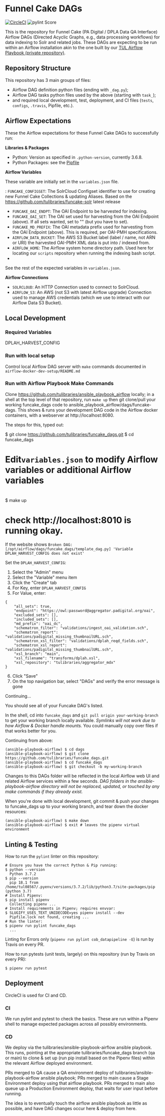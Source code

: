 # Funnel Cake DAGs

[![CircleCI](https://circleci.com/gh/tulibraries/funcake_dags.svg?style=svg)](https://circleci.com/gh/tulibraries/funcake_dags)
![pylint Score](https://mperlet.github.io/pybadge/badges/9.47.svg)

This is the repository for Funnel Cake (PA Digital / DPLA Data QA Interface) Airflow DAGs (Directed Acyclic Graphs, e.g., data processing workflows) for data indexing to Solr and related jobs. These DAGs are expecting to be run within an Airflow installation akin to the one built by our [TUL Airflow Playbook (private repository)](https://github.com/tulibraries/ansible-playbook-airflow).

## Repository Structure

This repository has 3 main groups of files:
- Airflow DAG definition python files (ending with `_dag.py`);
- Airflow DAG tasks python files used by the above (starting with `task_`);
- and required local development, test, deployment, and CI files (`tests`, `configs`, `.travis`, Pipfile, etc.).

## Airflow Expectations

These the Airflow expectations for these Funnel Cake DAGs to successfully run:

**Libraries & Packages**

- Python: Version as specified in `.python-version`, currently 3.6.8.
- Python Packages: see the [Pipfile](Pipfile)

**Airflow Variables**

These variable are initially set in the `variables.json` file.

: `FUNCAKE_CONFIGSET`: The SolrCloud Configset identifier to use for creating new Funnel Cake Collections & updating Aliases. Based on the https://github.com/tulibraries/funcake-solr latest release
- `FUNCAKE_OAI_ENDPT`: The OAI Endpoint to be harvested for indexing.
- `FUNCAKE_OAI_SET`: The OAI set used for harvesting from the OAI Endpoint (above). If all sets wanted, set to "" (but you have to set).
- `FUNCAKE_MD_PREFIX`: The OAI metadata prefix used for harvesting from the OAI Endpoint (above). This is required, per OAI-PMH specifications.
- `AIRFLOW_DATA_BUCKET`: The AWS S3 Bucket label (label / name, not ARN or URI) the harvested OAI-PMH XML data is put into / indexed from.
- `AIRFLOW_HOME`: The Airflow system home directory path. Used here for locating our `scripts` repository when running the indexing bash script.
-
See the rest of the expected variables in `variables.json`.

**Airflow Connections**
- `SOLRCLOUD`: An HTTP Connection used to connect to SolrCloud.
- `AIRFLOW_S3`: An AWS (not S3 with latest Airflow upgrade) Connection used to manage AWS credentials (which we use to interact with our Airflow Data S3 Bucket).

## Local Development

### Required Variables

DPLAH_HARVEST_CONFIG

### Run with local setup

Control local Airflow DAG server with `make` commands documented in `airflow-docker-dev-setup/README.md`

### Run with Airflow Playbook Make Commands

Clone https://github.com/tulibraries/ansible_playbook_airflow locally; in a shell at the top level of that repository, run `make up` then git clone/pull your working funcake_dags code to ansible_playbook_airflow/dags/funcake-dags. This shows & runs your development DAG code in the Airflow docker containers, with a webserver at http://localhost:8080.

The steps for this, typed out:

$ git clone https://github.com/tulibraries/funcake_dags.git
$ cd funcake_dags
#
# Edit`variables.json` to modify Airflow variables or additional Airflow variables
#
$ make up
#
# check http://localhost:8010 is running okay.

If the website shows
`Broken DAG: [/opt/airflow/dags/funcake_dags/template_dag.py] 'Variable DPLAH_HARVEST_CONFIG does not exist'`

Set the `DPLAH_HARVEST_CONFIG`:
1. Select the "Admin" menu
2. Select the "Variable" menu item
3. Click the "Create" tab
4. For Key, enter `DPLAH_HARVEST_CONFIG`
5. For Value, enter:
```
{
    "all_sets": true,
    "endpoint": "https://owl:password@aggregator.padigital.org/oai",
    "excluded_sets": [],
    "included_sets": [],
    "md_prefix": "oai_dc",
    "schematron_filter": "validations/ingest_oai_validation.sch",
    "schematron_report": "validations/padigital_missing_thumbnailURL.sch",
    "schematron_xsl_filter": "validations/dplah_reqd_fields.sch",
    "schematron_xsl_report": "validations/padigital_missing_thumbnailURL.sch",
    "xsl_branch": "main",
    "xsl_filename": "transforms/dplah.xsl",
    "xsl_repository": "tulibraries/aggregator_mdx"
}
```
6. Click "Save"
7. On the top navigation bar, select "DAGs" and verify the error message is gone

Continuing...

You should see all of your Funcake DAG's listed.


In the shell, cd into `funcake_dags` and `git pull origin your-working-branch` to get your working branch locally available. *Symlinks will not work due to how Airflow & Docker handle mounts.* You could manually copy over files if that works better for you.

Continuing from above:

```
(ansible-playbook-airflow) $ cd dags
(ansible-playbook-airflow) $ git clone https://github.com/tulibraries/funcake_dags.git
(ansible-playbook-airflow) $ cd funcake_dags
(ansible-playbook-airflow) $ git checkout -b my-working-branch
```

Changes to this DAGs folder will be reflected in the local Airflow web UI and related Airflow services within a few seconds. *DAG folders in the ansible-playbook-airflow directory will not be replaced, updated, or touched by any make commands if they already exist.*

When you're done with local development, git commit & push your changes to funcake_dags up to your working branch, and tear down the docker resources:

```
(ansible-playbook-airflow) $ make down
(ansible-playbook-airflow) $ exit # leaves the pipenv virtual environment
```

## Linting & Testing

How to run the `pylint` linter on this repository:

```
# Ensure you have the correct Python & Pip running:
$ python --version
  Python 3.7.2
$ pip --version
  pip 18.1 from /home/tul08567/.pyenv/versions/3.7.2/lib/python3.7/site-packages/pip (python 3.7)
# Install Pipenv:
$ pip install pipenv
  Collecting pipenv ...
# Install requirements in Pipenv; requires envvar:
$ SLUGIFY_USES_TEXT_UNIDECODE=yes pipenv install --dev
  Pipfile.lock not found, creating ...
# Run the linter:
$ pipenv run pylint funcake_dags
  ...
```

Linting for Errors only (`pipenv run pylint cob_datapipeline -E`) is run by Travis on every PR.

How to run pytests (unit tests, largely) on this repository (run by Travis on every PR):

```
$ pipenv run pytest
```

## Deployment

CircleCI is used for CI and CD.

### CI

We run pylint and pytest to check the basics. These are run within a Pipenv shell to manage expected packages across all possibly environments.

### CD

We deploy via the tulibraries/ansible-playbook-airflow ansible playbook. This runs, pointing at the appropriate tulibraries/funcake_dags branch (qa or main) to clone & set up (run pip install based on the Pipenv files) within the relevant Airflow deployed environment.

PRs merged to QA cause a QA environment deploy of tulibraries/ansible-playbook-airflow ansible playbook; PRs merged to main cause a Stage Environment deploy using that airflow playbook. PRs merged to main also queue up a Production Environment deploy, that waits for user input before running.

The idea is to eventually touch the airflow ansible playbook as little as possible, and have DAG changes occur here & deploy from here.
